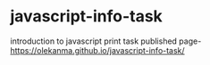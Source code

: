 # javascript-info-task
introduction to javascript print task
published page-  https://olekanma.github.io/javascript-info-task/
